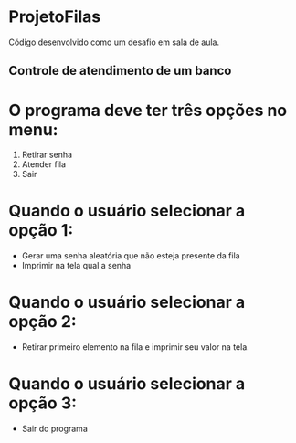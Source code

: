 # ProjetoFilas
Código desenvolvido como um desafio em sala de aula.

## Controle de atendimento de um banco

# O programa deve ter três opções no menu:
1. Retirar senha
2. Atender fila
3. Sair

# Quando o usuário selecionar a opção 1:
- Gerar uma senha aleatória que não esteja presente da fila
- Imprimir na tela qual a senha

# Quando o usuário selecionar a opção 2:
- Retirar primeiro elemento na fila e imprimir seu valor na tela.

# Quando o usuário selecionar a opção 3:
- Sair do programa
